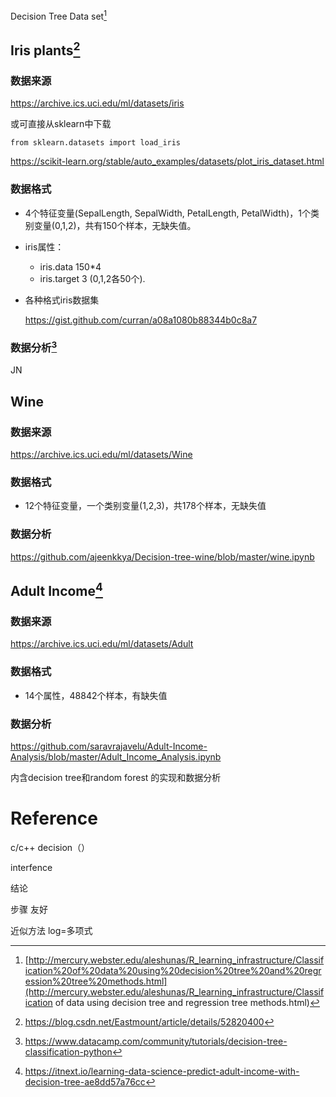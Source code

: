 Decision Tree Data set[^4]

## Iris plants[^1]

### 数据来源

https://archive.ics.uci.edu/ml/datasets/iris

或可直接从sklearn中下载 

`from sklearn.datasets import load_iris` 

https://scikit-learn.org/stable/auto_examples/datasets/plot_iris_dataset.html



### 数据格式

* 4个特征变量(SepalLength, SepalWidth, PetalLength, PetalWidth)，1个类别变量(0,1,2)，共有150个样本，无缺失值。

* iris属性：
  * iris.data 150*4
  * iris.target 3 (0,1,2各50个).
  
* 各种格式iris数据集

  https://gist.github.com/curran/a08a1080b88344b0c8a7

  

### 数据分析[^3]

JN



## Wine

### 数据来源

https://archive.ics.uci.edu/ml/datasets/Wine



### 数据格式

* 12个特征变量，一个类别变量(1,2,3)，共178个样本，无缺失值



### 数据分析

https://github.com/ajeenkkya/Decision-tree-wine/blob/master/wine.ipynb



## Adult Income[^5]

### 数据来源

https://archive.ics.uci.edu/ml/datasets/Adult



### 数据格式

* 14个属性，48842个样本，有缺失值



### 数据分析

https://github.com/saravrajavelu/Adult-Income-Analysis/blob/master/Adult_Income_Analysis.ipynb

内含decision tree和random forest 的实现和数据分析

### 



# Reference

[^1]:https://blog.csdn.net/Eastmount/article/details/52820400

[^3]:https://www.datacamp.com/community/tutorials/decision-tree-classification-python

[^4]:[http://mercury.webster.edu/aleshunas/R_learning_infrastructure/Classification%20of%20data%20using%20decision%20tree%20and%20regression%20tree%20methods.html](http://mercury.webster.edu/aleshunas/R_learning_infrastructure/Classification of data using decision tree and regression tree methods.html)
[^5]:https://itnext.io/learning-data-science-predict-adult-income-with-decision-tree-ae8dd57a76cc



c/c++ decision（）

interfence

结论



步骤 友好

近似方法 log=多项式

